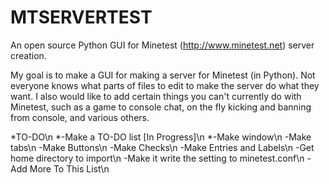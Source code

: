 # MTSERVERTEST
An open source Python GUI for Minetest (http://www.minetest.net) server creation.

My goal is to make a GUI for making a server for Minetest (in Python). Not everyone knows what parts of files to edit to make the server do what they want. I also would like to add certain things you can't currently do with Minetest, such as a game to console chat, on the fly kicking and banning from console, and various others.

*TO-DO\n
*-Make a TO-DO list [In Progress]\n
*-Make window\n
-Make tabs\n
-Make Buttons\n
-Make Checks\n
-Make Entries and Labels\n
-Get home directory to import\n
-Make it write the setting to minetest.conf\n
-Add More To This List\n
